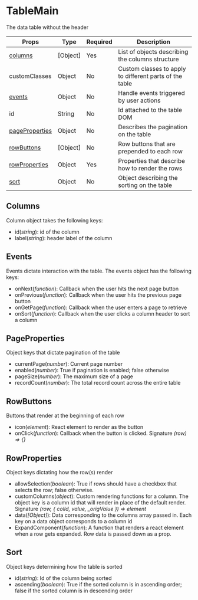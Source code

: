# TableMain

The data table without the header

Props | Type | Required | Description
----- | ---- | -------- | -----------
[columns](#columns) | [Object] | Yes | List of objects describing the columns structure
customClasses | Object | No | Custom classes to apply to different parts of the table
[events](#events) | Object | No | Handle events triggered by user actions
id | String | No | Id attached to the table DOM
[pageProperties](#pageProperties) | Object | No | Describes the pagination on the table
[rowButtons](#rowButtons) | [Object] | No | Row buttons that are prepended to each row
[rowProperties](#rowProperties) | Object | Yes | Properties that describe how to render the rows
[sort](#sort) | Object | No | Object describing the sorting on the table


## Columns

Column object takes the following keys:

- id(*string*): id of the column
- label(*string*): header label of the column


## Events

Events dictate interaction with the table. The events object has the following keys:

- onNext(*function*): Callback when the user hits the next page button
- onPrevious(*function*): Callback when the user hits the previous page button
- onGetPage(*function*): Callback when the user enters a page to retrieve
- onSort(*function*): Callback when the user clicks a column header to sort a column

## PageProperties

Object keys that dictate pagination of the table

- currentPage(*number*): Current page number
- enabled(*number*): True if pagination is enabled; false otherwise
- pageSize(*number*): The maximum size of a page
- recordCount(*number*): The total record count across the entire table

## RowButtons

Buttons that render at the beginning of each row

- icon(*element*): React element to render as the button
- onClick(*function*): Callback when the button is clicked. Signature *(row) => {}*

## RowProperties

Object keys dictating how the row(s) render

- allowSelection(*boolean*): True if rows should have a checkbox that selects the row; false otherwise.
- customColumns(*object*): Custom rendering functions for a column. The object key is a column id that will
render in place of the default render. Signature *(row, { colId, value, _origValue }) => element*
- data(*[Object]*): Data corresponding to the columns array passed in. Each key on a data object corresponds 
to a column id
- ExpandComponent(*function*): A function that renders a react element when a row gets expanded. Row data is passed down as a prop.

## Sort

Object keys determining how the table is sorted

- id(*string*): Id of the column being sorted
- ascending(*boolean*): True if the sorted column is in ascending order; false if the sorted column is in descending order

